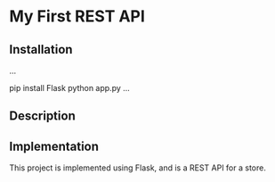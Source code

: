 # My First REST API

## Installation

...

pip install Flask
python app.py
...


## Description 


## Implementation

This project is implemented using Flask, and is a REST API for a store.
